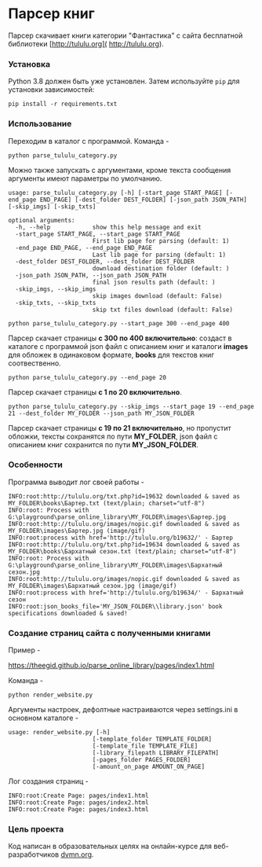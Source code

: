 # Парсер книг

Парсер скачивает книги категории "Фантастика" с сайта бесплатной библиотеки [http://tululu.org]( http://tululu.org).


### Установка

Python 3.8 должен быть уже установлен. 
Затем используйте `pip` для установки зависимостей:
```
pip install -r requirements.txt
```

### Использование

Переходим в каталог с программой.
Команда -

```
python parse_tululu_category.py
```

Можно также запускать с аргументами, кроме текста сообщения аргументы имеют параметры по умолчанию.

```
usage: parse_tululu_category.py [-h] [-start_page START_PAGE] [-end_page END_PAGE] [-dest_folder DEST_FOLDER] [-json_path JSON_PATH] [-skip_imgs] [-skip_txts]

optional arguments:
  -h, --help            show this help message and exit
  -start_page START_PAGE, --start_page START_PAGE
                        First lib page for parsing (default: 1)
  -end_page END_PAGE, --end_page END_PAGE
                        Last lib page for parsing (default: 1)
  -dest_folder DEST_FOLDER, --dest_folder DEST_FOLDER
                        download destination folder (default: )
  -json_path JSON_PATH, --json_path JSON_PATH
                        final json results path (default: )
  -skip_imgs, --skip_imgs
                        skip images download (default: False)
  -skip_txts, --skip_txts
                        skip txt files download (default: False)
```


```
python parse_tululu_category.py --start_page 300 --end_page 400
```
Парсер скачает страницы **с 300 по 400 включительно**: создаст в каталоге с программой json файл с описанием книг и каталоги **images** для обложек в одинаковом формате, **books** для текстов книг соотвественно.


```
python parse_tululu_category.py --end_page 20
```
Парсер скачает страницы **с 1 по 20 включительно**.


```
python parse_tululu_category.py --skip_imgs --start_page 19 --end_page 21 --dest_folder MY_FOLDER --json_path MY_JSON_FOLDER 
```
Парсер скачает страницы **с 19 по 21 включительно**, но пропустит обложки, тексты сохранятся по пути **MY_FOLDER**, json файл с описанием книг сохранится по пути **MY_JSON_FOLDER**.


### Особенности
Программа выводит лог своей работы -

```
INFO:root:http://tululu.org/txt.php?id=19632 downloaded & saved as MY_FOLDER\books\Бартер.txt (text/plain; charset="utf-8")
INFO:root: Process with G:\playground\parse_online_library\MY_FOLDER\images\Бартер.jpg
INFO:root:http://tululu.org/images/nopic.gif downloaded & saved as MY_FOLDER\images\Бартер.jpg (image/gif)
INFO:root:process with href='http://tululu.org/b19632/' - Бартер
INFO:root:http://tululu.org/txt.php?id=19634 downloaded & saved as MY_FOLDER\books\Бархатный сезон.txt (text/plain; charset="utf-8")
INFO:root: Process with G:\playground\parse_online_library\MY_FOLDER\images\Бархатный сезон.jpg
INFO:root:http://tululu.org/images/nopic.gif downloaded & saved as MY_FOLDER\images\Бархатный сезон.jpg (image/gif)
INFO:root:process with href='http://tululu.org/b19634/' - Бархатный сезон
INFO:root:json_books_file='MY_JSON_FOLDER\\library.json' book specifications downloaded & saved!
```

### Создание страниц сайта с полученными книгами 

Пример -

https://theegid.github.io/parse_online_library/pages/index1.html

Команда - 

```
python render_website.py
```

Аргументы настроек, дефолтные настраиваются через settings.ini в основном каталоге -
```
usage: render_website.py [-h] 
                        [-template_folder TEMPLATE_FOLDER] 
                        [-template_file TEMPLATE_FILE] 
                        [-library_filepath LIBRARY_FILEPATH] 
                        [-pages_folder PAGES_FOLDER]          
                        [-amount_on_page AMOUNT_ON_PAGE]
```
Лог создания страниц -

```
INFO:root:Create Page: pages/index1.html
INFO:root:Create Page: pages/index2.html
INFO:root:Create Page: pages/index3.html
```

### Цель проекта

Код написан в образовательных целях на онлайн-курсе для веб-разработчиков [dvmn.org](https://dvmn.org/).

